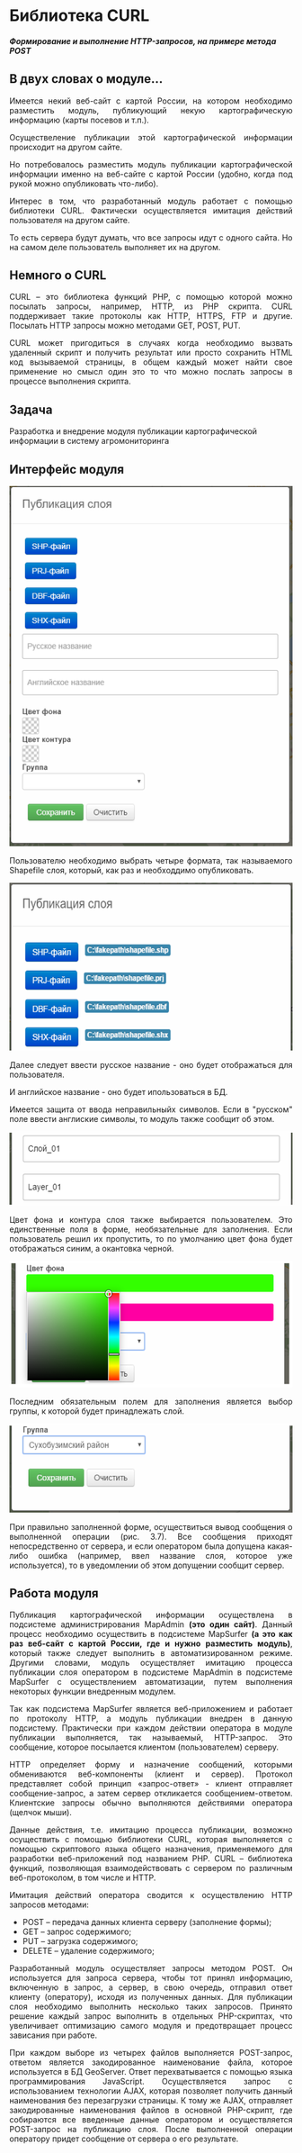 # Библиотека CURL
<h5>Формирование и выполнение HTTP-запросов, на примере метода POST</h5>
<h2>В двух словах о модуле...</h2>
<p align="justify">
  Имеется некий веб-сайт с картой России, на котором необходимо разместить модуль, публикующий некую картографическую информацию (карты посевов и т.п.).
</p>
<p align="justify">
  Осуществеление публикации этой картографической информации происходит на другом сайте.
</p>
<p align="justify">
  Но потребовалось разместить модуль публикации картографической информации именно на веб-сайте с картой России (удобно, когда под рукой можно опубликовать что-либо).
</p>
<p align="justify">
  Интерес в том, что разработанный модуль работает с помощью библиотеки CURL. Фактически осуществляется имитация действий пользователя на другом сайте.
</p>
<p align="justify">
  То есть сервера будут думать, что все запросы идут с одного сайта. Но на самом деле пользователь выполняет их на другом.
</p>
<h2>Немного о CURL</h2>
<p align="justify">
  CURL – это библиотека функций PHP, с помощью которой можно посылать запросы, например, HTTP, из PHP скрипта. CURL поддерживает такие протоколы как HTTP, HTTPS, FTP и другие. Посылать HTTP запросы можно методами GET, POST, PUT.
</p>
<p align="justify">
  CURL может пригодиться в случаях когда необходимо вызвать удаленный скрипт и получить результат или просто сохранить HTML код вызываемой страницы, в общем каждый может найти свое применение но смысл один это то что можно послать запросы в процессе выполнения скрипта.
</p>
<h2>Задача</h2>
Разработка и внедрение модуля публикации картографической информации в систему агромониторинга
<h2>Интерфейс модуля</h2>
<img src="all.png" alt="interface">
<p align="justify">
  Пользователю необходимо выбрать четыре формата, так называемого Shapefile слоя, который, как раз и необходдимо опубликовать.
</p>
<img src="four.png" alt="four">
<p align="justify">
   Далее следует ввести русское название - оно будет отображаться для пользователя.
</p>
<p align="justify">
   И английское название - оно будет ипользоваться в БД.
</p>
<p align="justify">
   Имеется защита от ввода неправильныйх символов. Если в "русском" поле ввести англиские символы, то модуль также сообщит об этом.
</p>
<img src="name.png" alt="name">
<p align="justify">
   Цвет фона и контура слоя также выбирается пользователем. Это единственные поля в форме, необязательные для заполнения. Если пользователь решил их пропустить, то по умолчанию цвет фона будет отображаться синим, а окантовка черной.
</p>
<img src="color.png" alt="color">
<p align="justify">
   Последним обязательным полем для заполнения является выбор группы, к которой будет принадлежать слой.
</p>
<img src="group.png" alt="group">
<p align="justify">
  При правильно заполненной форме, осуществиться вывод сообщения о выполненной операции (рис. 3.7). Все сообщения приходят непосредственно от сервера, и если оператором была допущена какая-либо ошибка (например, ввел название слоя, которое уже используется), то в уведомлении об этом допущении сообщит сервер.
</p>
<h2>Работа модуля</h2>
<p align="justify">
   Публикация картографической информации осуществлена в подсистеме администрирования MapAdmin <b>(это один сайт)</b>. Данный процесс необходимо осуществить в подсистеме MapSurfer <b>(а это как раз веб-сайт с картой России, где и нужно разместить модуль)</b>, который также следует выполнить в автоматизированном режиме. Другими словами, модуль осуществляет имитацию процесса публикации слоя оператором в подсистеме MapAdmin в подсистеме MapSurfer с осуществлением автоматизации, путем выполнения некоторых функции внедренным модулем.
</p>
<p align="justify">
  Так как подсистема MapSurfer является веб-приложением и работает по протоколу HTTP, а модуль публикации внедрен в данную подсистему. Практически при каждом действии оператора в модуле публикации выполняется, так называемый, HTTP-запрос. Это сообщение, которое посылается клиентом (пользователем) серверу.
</p>
<p align="justify">
  HTTP определяет форму и назначение сообщений, которыми обмениваются веб-компоненты (клиент и сервер). Протокол представляет собой принцип «запрос-ответ» - клиент отправляет сообщение-запрос, а затем сервер откликается сообщением-ответом. Клиентские запросы обычно выполняются действиями оператора (щелчок мыши).
</p>
<p align="justify">
  Данные действия, т.е. имитацию процесса публикации, возможно осуществить с помощью библиотеки CURL, которая выполняется с помощью скриптового языка общего назначения, применяемого для разработки веб-приложений под названием PHP. CURL – библиотека функций, позволяющая взаимодействовать с сервером по различным веб-протоколом, в том числе и HTTP. 
</p>
<p align="justify">
  Имитация действий оператора сводится к осуществлению HTTP запросов методами:
  <ul>
    <li>POST – передача данных клиента серверу (заполнение формы);</li>
    <li>GET – запрос содержимого;</li>
    <li>PUT – загрузка содержимого;</li>
    <li>DELETE – удаление содержимого;</li>
  </ul>
</p>
<p align="justify">
  Разработанный модуль осуществляет запросы методом POST. Он используется для запроса сервера, чтобы тот принял информацию, включенную в запрос, а сервер, в свою очередь, отправил ответ клиенту (оператору), исходя из полученных данных. Для публикации слоя необходимо выполнить несколько таких запросов. Принято решение каждый запрос выполнить в отдельных PHP-скриптах, что увеличивает оптимизацию самого модуля и предотвращает процесс зависания при работе.
</p>
<p align="justify">
  При каждом выборе из четырех файлов выполняется POST-запрос, ответом является закодированное наименование файла, которое используется в БД GeoServer. Ответ перехватывается с помощью языка программирования JavaScript.  Осуществляется запрос с использованием технологии AJAX, которая позволяет получить данный наименования без перезагрузки страницы. К тому же AJAX, отправляет закодированные наименования файлов в основной PHP-скрипт, где собираются все введенные данные оператором и осуществляется POST-запрос на публикацию слоя. После выполненной операции оператору придет сообщение от сервера о его результате.
</p>
